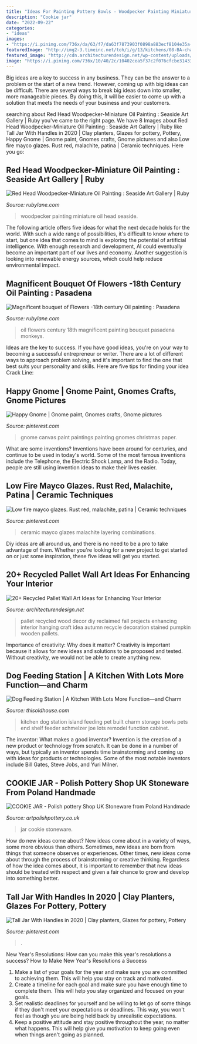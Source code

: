 ```yaml
---
title: "Ideas For Painting Pottery Bowls - Woodpecker Painting Miniature Oil Head Seaside"
description: "Cookie jar"
date: "2022-09-22"
categories:
- "ideas"
images:
- "https://i.pinimg.com/736x/da/63/f7/da63f7873903f0898a883ecf8104e35a--handmade-pottery-rust.jpg"
featuredImage: "http://img2-3.timeinc.net/toh/i/g/13/kitchens/08-BA-charm/04-BA-kitchen-charm.jpg"
featured_image: "http://cdn.architecturendesign.net/wp-content/uploads/2015/06/AD-Pallet-Wall-Art-14.jpg"
image: "https://i.pinimg.com/736x/10/40/2c/10402cea5f37c2f076cfcbe31433527d.jpg"
---
```



Big ideas are a key to success in any business. They can be the answer to a problem or the start of a new trend. However, coming up with big ideas can be difficult. There are several ways to break big ideas down into smaller, more manageable pieces. By doing this, it will be easier to come up with a solution that meets the needs of your business and your customers.

	

		
searching about Red Head Woodpecker-Miniature Oil Painting : Seaside Art Gallery | Ruby you've came to the right page. We have 8 Images about Red Head Woodpecker-Miniature Oil Painting : Seaside Art Gallery | Ruby like Tall Jar With Handles in 2020 | Clay planters, Glazes for pottery, Pottery, Happy Gnome | Gnome paint, Gnomes crafts, Gnome pictures and also Low fire mayco glazes. Rust red, malachite, patina | Ceramic techniques. Here you go:
		
    
## Red Head Woodpecker-Miniature Oil Painting : Seaside Art Gallery | Ruby

<img loading=lazy src="https://cdn0.rubylane.com/_pod/item/497632/1501/Red-Head-Woodpecker-Miniature-Oil-Painting-full-2o-2048-45-f.jpg" onerror="this.onerror=null;this.src='https://tse1.mm.bing.net/th?id=OIP.Djn3Vw8qhZoiUwmZbhZb6AHaRH&amp;pid=15.1';" alt="Red Head Woodpecker-Miniature Oil Painting : Seaside Art Gallery | Ruby">

_Source: rubylane.com_

>woodpecker painting miniature oil head seaside. 

	

The following article offers five ideas for what the next decade holds for the world. With such a wide range of possibilities, it's difficult to know where to start, but one idea that comes to mind is exploring the potential of artificial intelligence. With enough research and development, AI could eventually become an important part of our lives and economy. Another suggestion is looking into renewable energy sources, which could help reduce environmental impact.

    
## Magnificent Bouquet Of Flowers -18th Century Oil Painting : Pasadena

<img loading=lazy src="https://cdn0.rubylane.com/_pod/item/1343337/FL0000398/Magnificent-bouquet-Flowers-18th-century-Oil-full-5o-2048-524-f.jpg" onerror="this.onerror=null;this.src='https://tse3.mm.bing.net/th?id=OIP.Pj9_VCpT58QDmMcCw_9wzAHaLH&amp;pid=15.1';" alt="Magnificent bouquet of Flowers -18th century Oil painting : Pasadena">

_Source: rubylane.com_

>oil flowers century 18th magnificent painting bouquet pasadena monkeys. 

	

Ideas are the key to success. If you have good ideas, you're on your way to becoming a successful entrepreneur or writer. There are a lot of different ways to approach problem solving, and it's important to find the one that best suits your personality and skills. Here are five tips for finding your idea Crack Line:

    
## Happy Gnome | Gnome Paint, Gnomes Crafts, Gnome Pictures

<img loading=lazy src="https://i.pinimg.com/736x/96/1f/6c/961f6cc47b0c15f3bedb359318b2d134.jpg" onerror="this.onerror=null;this.src='https://tse2.mm.bing.net/th?id=OIP.CUUjC4y5P7hFQFGEgKw6SgHaJ4&amp;pid=15.1';" alt="Happy Gnome | Gnome paint, Gnomes crafts, Gnome pictures">

_Source: pinterest.com_

>gnome canvas paint paintings painting gnomes christmas paper. 

	

What are some inventions?
Inventions have been around for centuries, and continue to be used in today's world. Some of the most famous inventions include the Telephone, the Electric Shock Lamp, and the Radio. Today, people are still using invention ideas to make their lives easier.

    
## Low Fire Mayco Glazes. Rust Red, Malachite, Patina | Ceramic Techniques

<img loading=lazy src="https://i.pinimg.com/736x/da/63/f7/da63f7873903f0898a883ecf8104e35a--handmade-pottery-rust.jpg" onerror="this.onerror=null;this.src='https://tse2.mm.bing.net/th?id=OIP.JgRUPrCTttlpryQTDHCSUQHaHa&amp;pid=15.1';" alt="Low fire mayco glazes. Rust red, malachite, patina | Ceramic techniques">

_Source: pinterest.com_

>ceramic mayco glazes malachite layering combinations. 

	

Diy ideas are all around us, and there is no need to be a pro to take advantage of them. Whether you're looking for a new project to get started on or just some inspiration, these five ideas will get you started.

    
## 20+ Recycled Pallet Wall Art Ideas For Enhancing Your Interior

<img loading=lazy src="http://cdn.architecturendesign.net/wp-content/uploads/2015/06/AD-Pallet-Wall-Art-14.jpg" onerror="this.onerror=null;this.src='https://tse1.mm.bing.net/th?id=OIP.ZEvAOThnjVQaw_KjwxcIxgHaJ4&amp;pid=15.1';" alt="20+ Recycled Pallet Wall Art Ideas for Enhancing Your Interior">

_Source: architecturendesign.net_

>pallet recycled wood decor diy reclaimed fall projects enhancing interior hanging craft idea autumn recycle decoration stained pumpkin wooden pallets. 

	

Importance of creativity: Why does it matter?
Creativity is important because it allows for new ideas and solutions to be proposed and tested. Without creativity, we would not be able to create anything new.

    
## Dog Feeding Station | A Kitchen With Lots More Function—and Charm

<img loading=lazy src="http://img2-3.timeinc.net/toh/i/g/13/kitchens/08-BA-charm/04-BA-kitchen-charm.jpg" onerror="this.onerror=null;this.src='https://tse3.mm.bing.net/th?id=OIP.jXR0aRmjGN0ZyCt0CSnvswHaLH&amp;pid=15.1';" alt="Dog Feeding Station | A Kitchen With Lots More Function—and Charm">

_Source: thisoldhouse.com_

>kitchen dog station island feeding pet built charm storage bowls pets end shelf feeder schmelzer joe lots remodel function cabinet. 

	

The inventor: What makes a good inventor?
Invention is the creation of a new product or technology from scratch. It can be done in a number of ways, but typically an inventor spends time brainstorming and coming up with ideas for products or technologies. Some of the most notable inventors include Bill Gates, Steve Jobs, and Yuri Milner.

    
## COOKIE JAR - Polish Pottery Shop UK Stoneware From Poland Handmade

<img loading=lazy src="http://www.artpolishpottery.co.uk/1097-thickbox_default/cookie-jar.jpg" onerror="this.onerror=null;this.src='https://tse3.mm.bing.net/th?id=OIP.j2soqptphGbpGC0lz6RCqQHaHa&amp;pid=15.1';" alt="COOKIE JAR - Polish pottery Shop UK Stoneware from Poland Handmade">

_Source: artpolishpottery.co.uk_

>jar cookie stoneware. 

	

How do new ideas come about?
New ideas come about in a variety of ways, some more obvious than others. Sometimes, new ideas are born from things that someone observes or experiences. Other times, new ideas come about through the process of brainstorming or creative thinking. Regardless of how the idea comes about, it is important to remember that new ideas should be treated with respect and given a fair chance to grow and develop into something better.

    
## Tall Jar With Handles In 2020 | Clay Planters, Glazes For Pottery, Pottery

<img loading=lazy src="https://i.pinimg.com/736x/10/40/2c/10402cea5f37c2f076cfcbe31433527d.jpg" onerror="this.onerror=null;this.src='https://tse3.mm.bing.net/th?id=OIP.sbzR7NhU7XZd2BxOTWkBvgHaKH&amp;pid=15.1';" alt="Tall Jar With Handles in 2020 | Clay planters, Glazes for pottery, Pottery">

_Source: pinterest.com_

>. 

	

New Year's Resolutions: How can you make this year's resolutions a success?
How to Make New Year's Resolutions a Success
1. Make a list of your goals for the year and make sure you are committed to achieving them. This will help you stay on track and motivated.
2. Create a timeline for each goal and make sure you have enough time to complete them. This will help you stay organized and focused on your goals.
3. Set realistic deadlines for yourself and be willing to let go of some things if they don't meet your expectations or deadlines. This way, you won't feel as though you are being held back by unrealistic expectations.
4. Keep a positive attitude and stay positive throughout the year, no matter what happens. This will help give you motivation to keep going even when things aren't going as planned.

